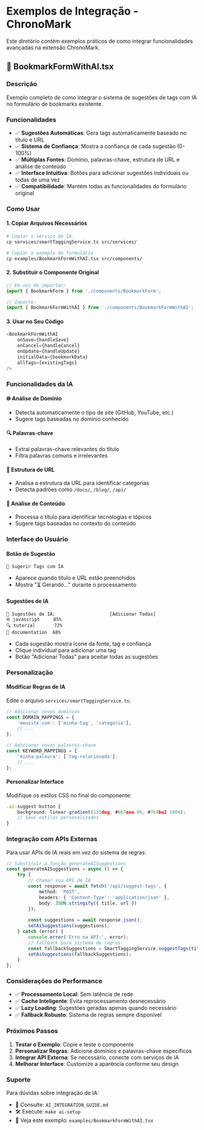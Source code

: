# Exemplos de Integração - ChronoMark

Este diretório contém exemplos práticos de como integrar funcionalidades avançadas na extensão ChronoMark.

## 🤖 BookmarkFormWithAI.tsx

### Descrição
Exemplo completo de como integrar o sistema de sugestões de tags com IA no formulário de bookmarks existente.

### Funcionalidades
- ✅ **Sugestões Automáticas**: Gera tags automaticamente baseado no título e URL
- ✅ **Sistema de Confiança**: Mostra a confiança de cada sugestão (0-100%)
- ✅ **Múltiplas Fontes**: Domínio, palavras-chave, estrutura de URL e análise de conteúdo
- ✅ **Interface Intuitiva**: Botões para adicionar sugestões individuais ou todas de uma vez
- ✅ **Compatibilidade**: Mantém todas as funcionalidades do formulário original

### Como Usar

#### 1. Copiar Arquivos Necessários
```bash
# Copiar o serviço de IA
cp services/smartTaggingService.ts src/services/

# Copiar o exemplo do formulário
cp examples/BookmarkFormWithAI.tsx src/components/
```

#### 2. Substituir o Componente Original
```typescript
// Em vez de importar:
import { BookmarkForm } from './components/BookmarkForm';

// Importe:
import { BookmarkFormWithAI } from './components/BookmarkFormWithAI';
```

#### 3. Usar no Seu Código
```typescript
<BookmarkFormWithAI
    onSave={handleSave}
    onCancel={handleCancel}
    onUpdate={handleUpdate}
    initialData={bookmarkData}
    allTags={existingTags}
/>
```

### Funcionalidades da IA

#### 🌐 Análise de Domínio
- Detecta automaticamente o tipo de site (GitHub, YouTube, etc.)
- Sugere tags baseadas no domínio conhecido

#### 🔍 Palavras-chave
- Extrai palavras-chave relevantes do título
- Filtra palavras comuns e irrelevantes

#### 📁 Estrutura de URL
- Analisa a estrutura da URL para identificar categorias
- Detecta padrões como `/docs/`, `/blog/`, `/api/`

#### 📝 Análise de Conteúdo
- Processa o título para identificar tecnologias e tópicos
- Sugere tags baseadas no contexto do conteúdo

### Interface do Usuário

#### Botão de Sugestão
```
🤖 Sugerir Tags com IA
```
- Aparece quando título e URL estão preenchidos
- Mostra "⏳ Gerando..." durante o processamento

#### Sugestões de IA
```
🤖 Sugestões de IA:                    [Adicionar Todas]
🌐 javascript     85%
🔍 tutorial       72%
📁 documentation  68%
```
- Cada sugestão mostra ícone da fonte, tag e confiança
- Clique individual para adicionar uma tag
- Botão "Adicionar Todas" para aceitar todas as sugestões

### Personalização

#### Modificar Regras de IA
Edite o arquivo `services/smartTaggingService.ts`:

```typescript
// Adicionar novos domínios
const DOMAIN_MAPPINGS = {
    'meusite.com': ['minha-tag', 'categoria'],
    // ...
};

// Adicionar novas palavras-chave
const KEYWORD_MAPPINGS = {
    'minha-palavra': ['tag-relacionada'],
    // ...
};
```

#### Personalizar Interface
Modifique os estilos CSS no final do componente:

```typescript
.ai-suggest-button {
    background: linear-gradient(135deg, #667eea 0%, #764ba2 100%);
    // Seus estilos personalizados
}
```

### Integração com APIs Externas

Para usar APIs de IA reais em vez do sistema de regras:

```typescript
// Substituir a função generateAISuggestions
const generateAISuggestions = async () => {
    try {
        // Chamar sua API de IA
        const response = await fetch('/api/suggest-tags', {
            method: 'POST',
            headers: { 'Content-Type': 'application/json' },
            body: JSON.stringify({ title, url })
        });
        
        const suggestions = await response.json();
        setAiSuggestions(suggestions);
    } catch (error) {
        console.error('Erro na API:', error);
        // Fallback para sistema de regras
        const fallbackSuggestions = SmartTaggingService.suggestTags(title, url);
        setAiSuggestions(fallbackSuggestions);
    }
};
```

### Considerações de Performance

- ✅ **Processamento Local**: Sem latência de rede
- ✅ **Cache Inteligente**: Evita reprocessamento desnecessário
- ✅ **Lazy Loading**: Sugestões geradas apenas quando necessário
- ✅ **Fallback Robusto**: Sistema de regras sempre disponível

### Próximos Passos

1. **Testar o Exemplo**: Copie e teste o componente
2. **Personalizar Regras**: Adicione domínios e palavras-chave específicos
3. **Integrar API Externa**: Se necessário, conecte com serviços de IA
4. **Melhorar Interface**: Customize a aparência conforme seu design

### Suporte

Para dúvidas sobre integração de IA:
- 📖 Consulte: `AI_INTEGRATION_GUIDE.md`
- 🛠️ Execute: `make ai-setup`
- 📝 Veja este exemplo: `examples/BookmarkFormWithAI.tsx`